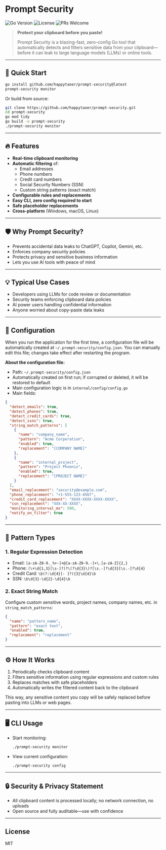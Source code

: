 # Prompt Security

![Go Version](https://img.shields.io/badge/Go-1.21%2B-blue)
![License](https://img.shields.io/badge/License-MIT-green)
![PRs Welcome](https://img.shields.io/badge/PRs-welcome-brightgreen)

> **Protect your clipboard before you paste!**
> 
> Prompt Security is a blazing-fast, zero-config Go tool that automatically detects and filters sensitive data from your clipboard—before it can leak to large language models (LLMs) or online tools.

---

## 🚀 Quick Start

```bash
go install github.com/happytaoer/prompt-security@latest
prompt-security monitor
```

Or build from source:

```bash
git clone https://github.com/happytaoer/prompt-security.git
cd prompt-security
go mod tidy
go build -o prompt-security
./prompt-security monitor
```

---

## 🔥 Features

- **Real-time clipboard monitoring**
- **Automatic filtering** of:
  - Email addresses
  - Phone numbers
  - Credit card numbers
  - Social Security Numbers (SSN)
  - Custom string patterns (exact match)
- **Configurable rules and replacements**
- **Easy CLI, zero config required to start**
- **Safe placeholder replacements**
- **Cross-platform** (Windows, macOS, Linux)

---

## 🛡️ Why Prompt Security?

- Prevents accidental data leaks to ChatGPT, Copilot, Gemini, etc.
- Enforces company security policies
- Protects privacy and sensitive business information
- Lets you use AI tools with peace of mind

---

## 💡 Typical Use Cases

- Developers using LLMs for code review or documentation
- Security teams enforcing clipboard data policies
- AI power users handling confidential information
- Anyone worried about copy-paste data leaks

---

## 📝 Configuration

When you run the application for the first time, a configuration file will be automatically created at `~/.prompt-security/config.json`. You can manually edit this file; changes take effect after restarting the program.

**About the configuration file:**
- Path: `~/.prompt-security/config.json`
- Automatically created on first run; if corrupted or deleted, it will be restored to default
- Main configuration logic is in `internal/config/config.go`
- Main fields:

```json
{
  "detect_emails": true,
  "detect_phones": true,
  "detect_credit_cards": true,
  "detect_ssns": true,
  "string_match_patterns": [
    {
      "name": "company_name",
      "pattern": "Acme Corporation",
      "enabled": true,
      "replacement": "[COMPANY NAME]" 
    },
    {
      "name": "internal_project",
      "pattern": "Project Phoenix",
      "enabled": true,
      "replacement": "[PROJECT NAME]"
    }
  ],
  "email_replacement": "security@example.com",
  "phone_replacement": "+1-555-123-4567",
  "credit_card_replacement": "XXXX-XXXX-XXXX-XXXX",
  "ssn_replacement": "XXX-XX-XXXX",
  "monitoring_interval_ms": 500,
  "notify_on_filter": true
}
```

---

## 🧩 Pattern Types

### 1. Regular Expression Detection
- Email: `[a-zA-Z0-9._%+-]+@[a-zA-Z0-9.-]+\.[a-zA-Z]{2,}`
- Phone: `(\+\d{1,3}[\s-]?)?\(?\d{3}\)?[\s.-]?\d{3}[\s.-]?\d{4}`
- Credit Card: `\b(?:\d{4}[- ]?){3}\d{4}\b`
- SSN: `\b\d{3}-\d{2}-\d{4}\b`

### 2. Exact String Match
Configure custom sensitive words, project names, company names, etc. in `string_match_patterns`:

```json
{
  "name": "pattern_name",
  "pattern": "exact text",
  "enabled": true,
  "replacement": "replacement"
}
```

---

## ⚙️ How It Works

1. Periodically checks clipboard content
2. Filters sensitive information using regular expressions and custom rules
3. Replaces matches with safe placeholders
4. Automatically writes the filtered content back to the clipboard

This way, any sensitive content you copy will be safely replaced before pasting into LLMs or web pages.

---

## 🖥️ CLI Usage

- Start monitoring:
  ```bash
  ./prompt-security monitor
  ```
- View current configuration:
  ```bash
  ./prompt-security config
  ```

---



## 🔒 Security & Privacy Statement

- All clipboard content is processed locally; no network connection, no uploads
- Open source and fully auditable—use with confidence



---

## License

MIT
